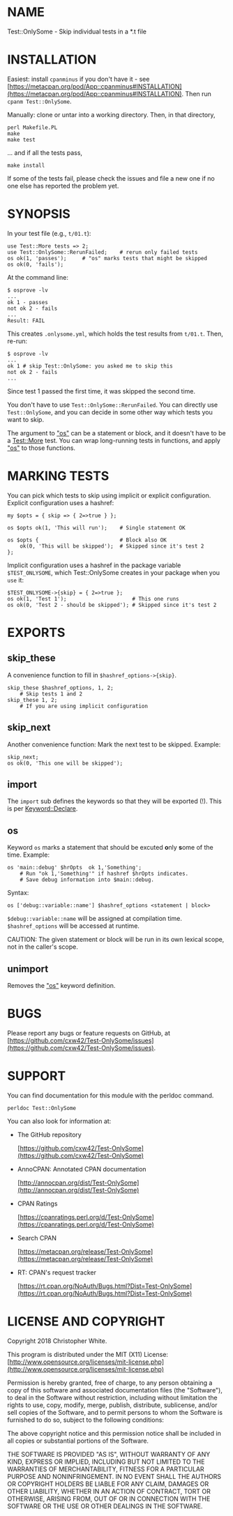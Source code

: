# NAME

Test::OnlySome - Skip individual tests in a \*.t file

# INSTALLATION

Easiest: install `cpanminus` if you don't have it - see
[https://metacpan.org/pod/App::cpanminus#INSTALLATION](https://metacpan.org/pod/App::cpanminus#INSTALLATION).  Then run
`cpanm Test::OnlySome`.

Manually: clone or untar into a working directory.  Then, in that directory,

    perl Makefile.PL
    make
    make test

... and if all the tests pass,

    make install

If some of the tests fail, please check the issues and file a new one if
no one else has reported the problem yet.

# SYNOPSIS

In your test file (e.g., `t/01.t`):

    use Test::More tests => 2;
    use Test::OnlySome::RerunFailed;    # rerun only failed tests
    os ok(1, 'passes');     # "os" marks tests that might be skipped
    os ok(0, 'fails');

At the command line:

    $ osprove -lv
    ...
    ok 1 - passes
    not ok 2 - fails
    ...
    Result: FAIL

This creates `.onlysome.yml`, which holds the test results from `t/01.t`.
Then, re-run:

    $ osprove -lv
    ...
    ok 1 # skip Test::OnlySome: you asked me to skip this
    not ok 2 - fails
    ...

Since test 1 passed the first time, it was skipped the second time.

You don't have to use `Test::OnlySome::RerunFailed`.  You can directly
use `Test::OnlySome`, and you can decide in some other way which tests
you want to skip.

The argument to ["os"](#os) can be a statement or block, and it doesn't have to
be a [Test::More](https://metacpan.org/pod/Test::More) test.  You can wrap long-running tests in functions,
and apply ["os"](#os) to those functions.

# MARKING TESTS

You can pick which tests to skip using implicit or explicit configuration.
Explicit configuration uses a hashref:

    my $opts = { skip => { 2=>true } };

    os $opts ok(1, 'This will run');    # Single statement OK

    os $opts {                          # Block also OK
        ok(0, 'This will be skipped');  # Skipped since it's test 2
    };

Implicit configuration uses a hashref in the package variable `$TEST_ONLYSOME`,
which Test::OnlySome creates in your package when you `use` it:

    $TEST_ONLYSOME->{skip} = { 2=>true };
    os ok(1, 'Test 1');                     # This one runs
    os ok(0, 'Test 2 - should be skipped'); # Skipped since it's test 2

# EXPORTS

## skip\_these

A convenience function to fill in `$hashref_options->{skip}`.

    skip_these $hashref_options, 1, 2;
        # Skip tests 1 and 2
    skip_these 1, 2;
        # If you are using implicit configuration

## skip\_next

Another convenience function: Mark the next test to be skipped.  Example:

    skip_next;
    os ok(0, 'This one will be skipped');

## import

The `import` sub defines the keywords so that they will be exported (!).
This is per [Keyword::Declare](https://metacpan.org/pod/Keyword::Declare).

## os

Keyword `os` marks a statement that should be excuted **o**nly **s**ome of
the time.  Example:

    os 'main::debug' $hrOpts  ok 1,'Something';
        # Run "ok 1,'Something'" if hashref $hrOpts indicates.
        # Save debug information into $main::debug.

Syntax:

    os ['debug::variable::name'] $hashref_options <statement | block>

`$debug::variable::name` will be assigned at compilation time.
`$hashref_options` will be accessed at runtime.

CAUTION: The given statement or block will be run in its own lexical scope,
not in the caller's scope.

## unimport

Removes the ["os"](#os) keyword definition.

# BUGS

Please report any bugs or feature requests on GitHub, at
[https://github.com/cxw42/Test-OnlySome/issues](https://github.com/cxw42/Test-OnlySome/issues).

# SUPPORT

You can find documentation for this module with the perldoc command.

    perldoc Test::OnlySome

You can also look for information at:

- The GitHub repository

    [https://github.com/cxw42/Test-OnlySome](https://github.com/cxw42/Test-OnlySome)

- AnnoCPAN: Annotated CPAN documentation

    [http://annocpan.org/dist/Test-OnlySome](http://annocpan.org/dist/Test-OnlySome)

- CPAN Ratings

    [https://cpanratings.perl.org/d/Test-OnlySome](https://cpanratings.perl.org/d/Test-OnlySome)

- Search CPAN

    [https://metacpan.org/release/Test-OnlySome](https://metacpan.org/release/Test-OnlySome)

- RT: CPAN's request tracker

    [https://rt.cpan.org/NoAuth/Bugs.html?Dist=Test-OnlySome](https://rt.cpan.org/NoAuth/Bugs.html?Dist=Test-OnlySome)

# LICENSE AND COPYRIGHT

Copyright 2018 Christopher White.

This program is distributed under the MIT (X11) License:
[http://www.opensource.org/licenses/mit-license.php](http://www.opensource.org/licenses/mit-license.php)

Permission is hereby granted, free of charge, to any person
obtaining a copy of this software and associated documentation
files (the "Software"), to deal in the Software without
restriction, including without limitation the rights to use,
copy, modify, merge, publish, distribute, sublicense, and/or sell
copies of the Software, and to permit persons to whom the
Software is furnished to do so, subject to the following
conditions:

The above copyright notice and this permission notice shall be
included in all copies or substantial portions of the Software.

THE SOFTWARE IS PROVIDED "AS IS", WITHOUT WARRANTY OF ANY KIND,
EXPRESS OR IMPLIED, INCLUDING BUT NOT LIMITED TO THE WARRANTIES
OF MERCHANTABILITY, FITNESS FOR A PARTICULAR PURPOSE AND
NONINFRINGEMENT. IN NO EVENT SHALL THE AUTHORS OR COPYRIGHT
HOLDERS BE LIABLE FOR ANY CLAIM, DAMAGES OR OTHER LIABILITY,
WHETHER IN AN ACTION OF CONTRACT, TORT OR OTHERWISE, ARISING
FROM, OUT OF OR IN CONNECTION WITH THE SOFTWARE OR THE USE OR
OTHER DEALINGS IN THE SOFTWARE.

